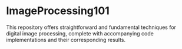 # ImageProcessing101
This repository offers straightforward and fundamental techniques for digital image processing, complete with accompanying code implementations and their corresponding results.
